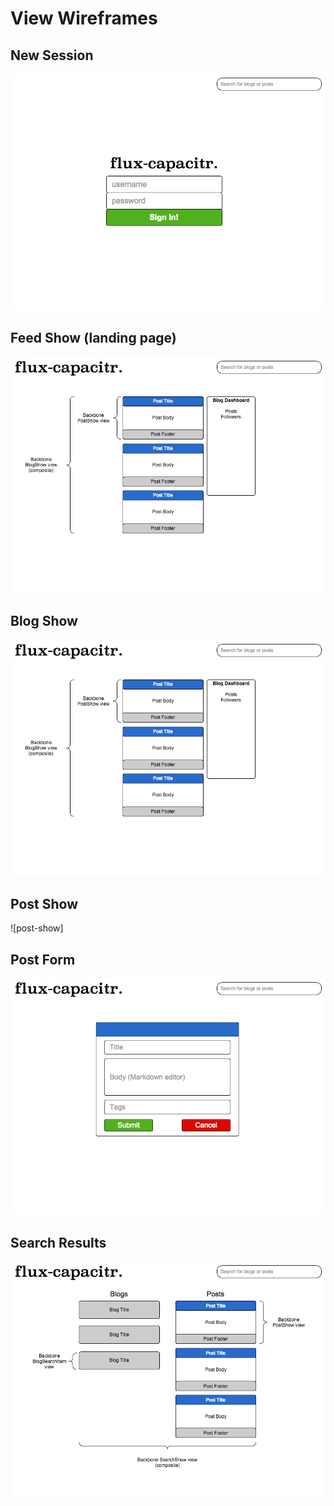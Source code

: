 # View Wireframes

## New Session
![new-session]

## Feed Show (landing page)
![feed-show]

## Blog Show
![blog-show]

## Post Show
![post-show]

## Post Form
![post-form]

## Search Results
![search-results]

[new-session]: ./wireframes/new_session.png
[feed-show]: ./wireframes/feed_show.png
[blog-show]: ./wireframes/blog_show.png
[photo-show]: ./wireframes/photo_show.png
[post-form]: ./wireframes/post_form.png
[search-results]: ./wireframes/search_results.png
